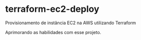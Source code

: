 # terraform-ec2-deploy
Provisionamento de instância EC2 na AWS utilizando Terraform

Aprimorando as habilidades com esse projeto.
